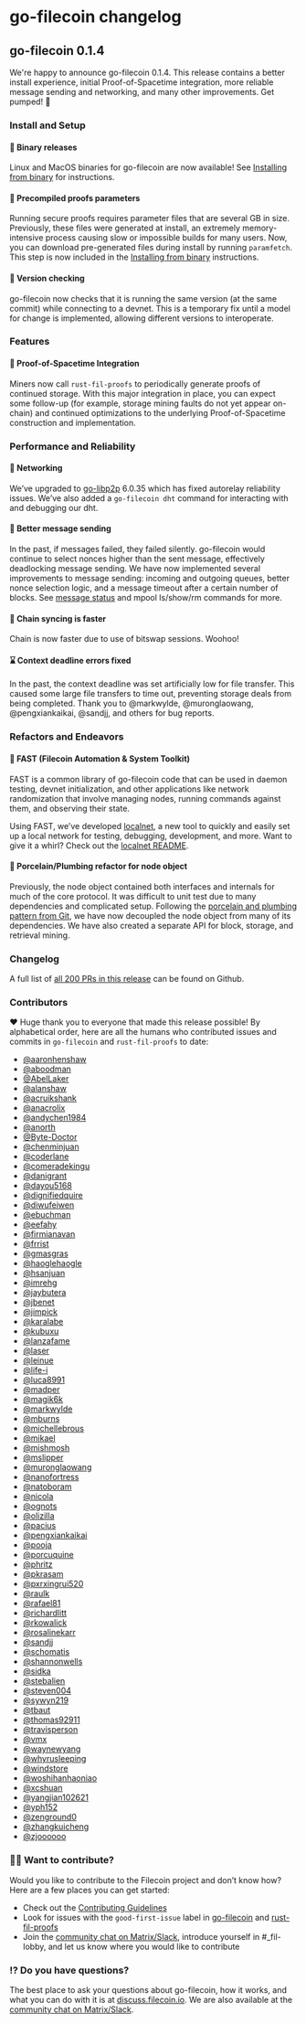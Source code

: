 # go-filecoin changelog

## go-filecoin 0.1.4

We're happy to announce go-filecoin 0.1.4. This release contains a better install experience, initial Proof-of-Spacetime integration, more reliable message sending and networking, and many other improvements. Get pumped! 🎁

### Install and Setup

#### 💝 Binary releases

Linux and MacOS binaries for go-filecoin are now available! See [Installing from binary](https://github.com/filecoin-project/go-filecoin/wiki/Getting-Started#installing-from-binary) for instructions.

#### 🍱 Precompiled proofs parameters

Running secure proofs requires parameter files that are several GB in size. Previously, these files were generated at install, an extremely memory-intensive process causing slow or impossible builds for many users. Now, you can download pre-generated files during install by running `paramfetch`. This step is now included in the [Installing from binary](https://github.com/filecoin-project/go-filecoin/wiki/Getting-Started#installing-from-binary) instructions.

#### 🦖 Version checking

go-filecoin now checks that it is running the same version (at the same commit) while connecting to a devnet. This is a temporary fix until a model for change is implemented, allowing different versions to interoperate.

### Features

#### 💎 Proof-of-Spacetime Integration

Miners now call `rust-fil-proofs` to periodically generate proofs of continued storage. With this major integration in place, you can expect some follow-up  (for example, storage mining faults do not yet appear on-chain) and continued optimizations to the underlying Proof-of-Spacetime construction and implementation.

### Performance and Reliability

#### 🤝 Networking

We’ve upgraded to [go-libp2p](http://github.com/libp2p/go-libp2p) 6.0.35 which has fixed autorelay reliability issues. We’ve also added a `go-filecoin dht` command for interacting with and debugging our dht.  

#### 🎈 Better message sending

In the past, if messages failed, they failed silently. go-filecoin would continue to select nonces higher than the sent message, effectively deadlocking message sending. We have now implemented several improvements to message sending: incoming and outgoing queues, better nonce selection logic, and a message timeout after a certain number of blocks. See [message status](https://github.com/filecoin-project/go-filecoin/blob/6a34245644cd62436239b885cd7ba1f0f29d0ca5/commands/message.go) and mpool ls/show/rm commands for more.

#### 🔗 Chain syncing is faster

Chain is now faster due to use of bitswap sessions. Woohoo!

#### ⌛ Context deadline errors fixed

In the past, the context deadline was set artificially low for file transfer. This caused some large file transfers to time out, preventing storage deals from being completed. Thank you to @markwylde, @muronglaowang, @pengxiankaikai, @sandjj, and others for bug reports.

### Refactors and Endeavors

#### 🦊 FAST (Filecoin Automation & System Toolkit)

FAST is a common library of go-filecoin code that can be used in daemon testing, devnet initialization, and other applications like network randomization that involve managing nodes, running commands against them, and observing their state.

Using FAST, we’ve developed [localnet](https://github.com/filecoin-project/go-filecoin/tree/master/tools/fast/bin/localnet), a new tool to quickly and easily set up a local network for testing, debugging, development, and more. Want to give it a whirl? Check out the [localnet README](https://github.com/filecoin-project/go-filecoin/tree/master/tools/fast/bin/localnet).

#### 👾 Porcelain/Plumbing refactor for node object

Previously, the node object contained both interfaces and internals for much of the core protocol. It was difficult to unit test due to many dependencies and complicated setup. Following the [porcelain and plumbing pattern from Git](https://git-scm.com/book/en/v2/Git-Internals-Plumbing-and-Porcelain), we have now decoupled the node object from many of its dependencies. We have also created a separate API for block, storage, and retrieval mining.

### Changelog

A full list of [all 200 PRs in this release](https://github.com/filecoin-project/go-filecoin/pulls?utf8=%E2%9C%93&q=is%3Apr+merged%3A2019-02-14..2019-03-26) can be found on Github.

### Contributors

❤️ Huge thank you to everyone that made this release possible! By alphabetical order, here are all the humans who contributed issues and commits in `go-filecoin` and `rust-fil-proofs` to date:

- [@aaronhenshaw](http://github.com/aaronhenshaw)
- [@aboodman](http://github.com/aboodman)
- [@AbelLaker](http://github.com/AbelLaker)
- [@alanshaw](http://github.com/alanshaw)
- [@acruikshank](http://github.com/acruikshank)
- [@anacrolix](http://github.com/anacrolix)
- [@andychen1984](http://github.com/andychen1984)
- [@anorth](http://github.com/anorth)
- [@Byte-Doctor](http://github.com/Byte-Doctor)
- [@chenminjuan](http://github.com/chenminjuan)
- [@coderlane](http://github.com/coderlane)
- [@comeradekingu](http://github.com/comeradekingu)
- [@danigrant](http://github.com/danigrant)
- [@dayou5168](http://github.com/dayou5168)
- [@dignifiedquire](http://github.com/dignifiedquire)
- [@diwufeiwen](http://github.com/diwufeiwen)
- [@ebuchman](http://github.com/ebuchman)
- [@eefahy](http://github.com/eefahy)
- [@firmianavan](http://github.com/firmianavan)
- [@frrist](http://github.com/frrist)
- [@gmasgras](http://github.com/gmasgras)
- [@haoglehaogle](http://github.com/haoglehaogle)
- [@hsanjuan](http://github.com/hsanjuan)
- [@imrehg](http://github.com/imrehg)
- [@jaybutera](http://github.com/jaybutera)
- [@jbenet](http://github.com/jbenet)
- [@jimpick](http://github.com/jimpick)
- [@karalabe](http://github.com/karalabe)
- [@kubuxu](http://github.com/kubuxu)
- [@lanzafame](http://github.com/lanzafame)
- [@laser](http://github.com/laser)
- [@leinue](http://github.com/leinue)
- [@life-i](http://github.com/life-i)
- [@luca8991](http://github.com/luca8991)
- [@madper](http://github.com/madper)
- [@magik6k](http://github.com/magik6k)
- [@markwylde](http://github.com/markwylde)
- [@mburns](http://github.com/mburns)
- [@michellebrous](http://github.com/michellebrous)
- [@mikael](http://github.com/mikael)
- [@mishmosh](http://github.com/mishmosh)
- [@mslipper](http://github.com/mslipper)
- [@muronglaowang](http://github.com/muronglaowang)
- [@nanofortress](http://github.com/nanofortress)
- [@natoboram](http://github.com/natoboram)
- [@nicola](http://github.com/nicola)
- [@ognots](http://github.com/ognots)
- [@olizilla](http://github.com/olizilla)
- [@pacius](http://github.com/pacius)
- [@pengxiankaikai](http://github.com/pengxiankaikai)
- [@pooja](http://github.com/pooja)
- [@porcuquine](http://github.com/porcuquine)
- [@phritz](http://github.com/phritz)
- [@pkrasam](http://github.com/pkrasam)
- [@pxrxingrui520](http://github.com/pxrxingrui520)
- [@raulk](http://github.com/raulk)
- [@rafael81](http://github.com/rafael81)
- [@richardlitt](http://github.com/richardlitt)
- [@rkowalick](http://github.com/rkowalick)
- [@rosalinekarr](http://github.com/rosalinekarr)
- [@sandjj](http://github.com/sandjj)
- [@schomatis](http://github.com/schomatis)
- [@shannonwells](http://github.com/shannonwells)
- [@sidka](http://github.com/sidka)
- [@stebalien](http://github.com/stebalien)
- [@steven004](http://github.com/steven004)
- [@sywyn219](http://github.com/sywyn219)
- [@tbaut](http://github.com/tbaut)
- [@thomas92911](http://github.com/thomas92911)
- [@travisperson](http://github.com/travisperson)
- [@vmx](http://github.com/vmx)
- [@waynewyang](http://github.com/waynewyang)
- [@whyrusleeping](http://github.com/whyrusleeping)
- [@windstore](http://github.com/windstore)
- [@woshihanhaoniao](http://github.com/woshihanhaoniao)
- [@xcshuan](http://github.com/xcshuan)
- [@yangjian102621](http://github.com/yangjian102621)
- [@yph152](http://github.com/yph152)
- [@zenground0](http://github.com/zenground0)
- [@zhangkuicheng](http://github.com/zhangkuicheng)
- [@zjoooooo](http://github.com/zjoooooo)

### 🙌🏽 Want to contribute?

Would you like to contribute to the Filecoin project and don’t know how? Here are a few places you can get started:

- Check out the [Contributing Guidelines](https://github.com/filecoin-project/go-filecoin/blob/master/CONTRIBUTING.md)
- Look for issues with the `good-first-issue` label in [go-filecoin](https://github.com/filecoin-project/go-filecoin/issues?utf8=%E2%9C%93&q=is%3Aissue+is%3Aopen+label%3A%22e-good-first-issue%22+) and [rust-fil-proofs](https://github.com/filecoin-project/rust-fil-proofs/issues?q=is%3Aissue+is%3Aopen+label%3A%22good+first+issue%22)
- Join the [community chat on Matrix/Slack](https://github.com/filecoin-project/community#chat), introduce yourself in #_fil-lobby, and let us know where you would like to contribute

### ⁉️ Do you have questions?

The best place to ask your questions about go-filecoin, how it works, and what you can do with it is at [discuss.filecoin.io](https://discuss.filecoin.io). We are also available at the [community chat on Matrix/Slack](https://github.com/filecoin-project/community#chat).
